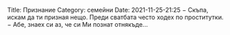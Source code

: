 Title: Признание
Category: семейни
Date: 2021-11-25-21:25
&minus; Скъпа, искам да ти призная нещо. Преди сватбата често ходех по проститутки.     
&minus; Абе, знаех си аз, че си Ми познат отнякъде...